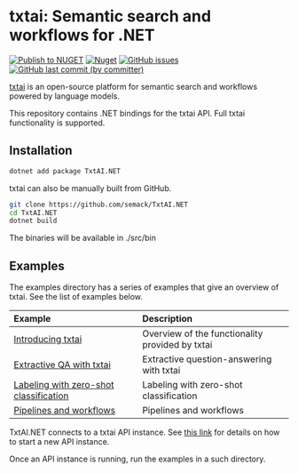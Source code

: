 # txtai: Semantic search and workflows for .NET

[![Publish to NUGET](https://github.com/semack/TxtAI.NET/actions/workflows/publish.yml/badge.svg?branch=master)](https://github.com/semack/TxtAI.NET/actions/workflows/publish.yml)
[![Nuget](https://img.shields.io/nuget/v/TxtAI.NET)](https://www.nuget.org/packages/TxtAI.NET)
[![GitHub issues](https://img.shields.io/github/issues-raw/semack/TxtAI.NET)](https://github.com/semack/TxtAI.NET/issues)
[![GitHub last commit (by committer)](https://img.shields.io/github/last-commit/semack/TxtAI.NET)](https://github.com/semack/TxtAI.NET/commits/)

[txtai](https://github.com/neuml/txtai) is an open-source platform for semantic search and workflows powered by language models.

This repository contains .NET bindings for the txtai API. Full txtai functionality is supported.

## Installation

```bash
dotnet add package TxtAI.NET
```

txtai can also be manually built from GitHub.

```bash
git clone https://github.com/semack/TxtAI.NET
cd TxtAI.NET
dotnet build
```

The binaries will be available in ./src/bin

## Examples
The examples directory has a series of examples that give an overview of txtai. See the list of examples below.

| Example     |      Description      |
|:----------|:-------------|
| [Introducing txtai](https://github.com/semack/TxtAI.NET/tree/master/examples/EmbeddingsDemo) | Overview of the functionality provided by txtai |
| [Extractive QA with txtai](https://github.com/semack/TxtAI.NET/tree/master/examples/ExtractorDemo) | Extractive question-answering with txtai |
| [Labeling with zero-shot classification](https://github.com/semack/TxtAI.NET/tree/master/examples/LabelsDemo) | Labeling with zero-shot classification |
| [Pipelines and workflows](https://github.com/semack/TxtAI.NET/tree/master/examples/PipelinesDemo) | Pipelines and workflows |

TxtAI.NET connects to a txtai API instance. See [this link](https://github.com/neuml/txtai#api) for details on how to start a new API instance.

Once an API instance is running, run the examples in a such directory.


